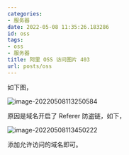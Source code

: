 ```yaml
---
categories:
- 服务器
date: 2022-05-08 11:35:26.183286
id: oss
tags:
- oss
- 服务器
title: 阿里 OSS 访问图片 403
url: posts/oss
---
```


如下图，

![image-20220508113250584](https://static.vksir.zone/img/image-20220508113250584.png)

原因是域名开启了 Referer 防盗链，如下，

![image-20220508113450222](https://static.vksir.zone/img/image-20220508113450222.png)

添加允许访问的域名即可。
